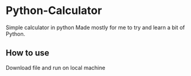 # Python-Calculator
Simple calculator in python Made mostly for me to try and learn a bit of Python.

## How to use
Download file and run on local machine

